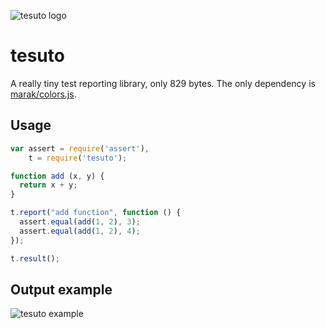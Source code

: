 ![tesuto logo](http://i.imgur.com/orh29FB.png)

# tesuto

A really tiny test reporting library, only 829 bytes.
The only dependency is [marak/colors.js](https://github.com/marak/colors.js/).

## Usage

```js
var assert = require('assert'),
    t = require('tesuto');

function add (x, y) {
  return x + y;
}

t.report("add function", function () {
  assert.equal(add(1, 2), 3);
  assert.equal(add(1, 2), 4);
});

t.result();
```

## Output example

![tesuto example](http://i.imgur.com/tmYZJZn.png)

